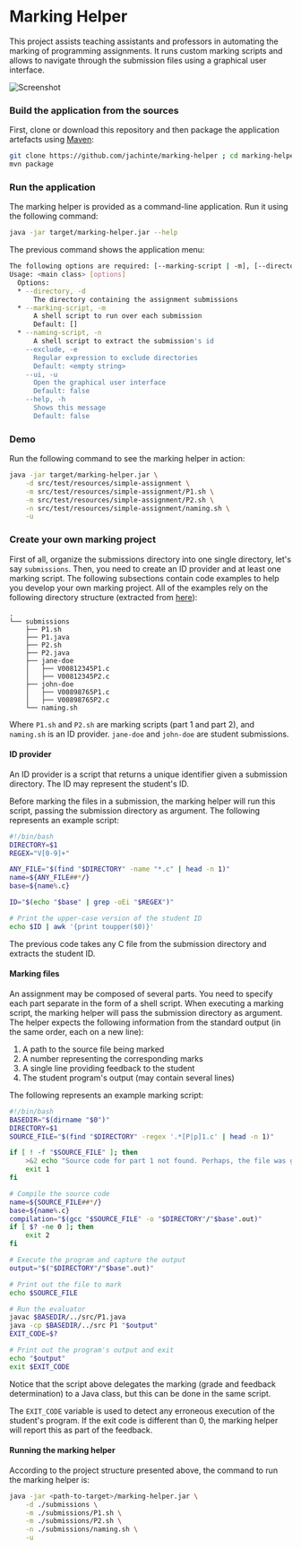 # Marking Helper

This project assists teaching assistants and professors in automating the marking of programming assignments. It runs custom marking scripts and allows to navigate through the submission files using a graphical user interface.

![Screenshot](https://s1.postimg.org/5fz9r0yttr/marking-helper.png)

### Build the application from the sources

First, clone or download this repository and then package the application artefacts using [Maven](https://maven.apache.org/):

```bash
git clone https://github.com/jachinte/marking-helper ; cd marking-helper
mvn package
```

### Run the application

The marking helper is provided as a command-line application. Run it using the following command:

```bash
java -jar target/marking-helper.jar --help
```

The previous command shows the application menu:

```bash
The following options are required: [--marking-script | -m], [--directory | -d], [--naming-script | -n]
Usage: <main class> [options]
  Options:
  * --directory, -d
      The directory containing the assignment submissions
  * --marking-script, -m
      A shell script to run over each submission
      Default: []
  * --naming-script, -n
      A shell script to extract the submission's id
    --exclude, -e
      Regular expression to exclude directories
      Default: <empty string>
    --ui, -u
      Open the graphical user interface
      Default: false
    --help, -h
      Shows this message
      Default: false
```

### Demo

Run the following command to see the marking helper in action:

```bash
java -jar target/marking-helper.jar \
    -d src/test/resources/simple-assignment \
    -m src/test/resources/simple-assignment/P1.sh \
    -m src/test/resources/simple-assignment/P2.sh \
    -n src/test/resources/simple-assignment/naming.sh \
    -u
```

### Create your own marking project

First of all, organize the submissions directory into one single directory, let's say `submissions`. Then, you need to create an ID provider and at least one marking script. The following subsections contain code examples to help you develop your own marking project. All of the examples rely on the following directory structure (extracted from [here](src/test/resources/simple-assignment)):

```
.
└── submissions
    ├── P1.sh
    ├── P1.java
    ├── P2.sh
    ├── P2.java
    ├── jane-doe
    │   ├── V00812345P1.c
    │   ├── V00812345P2.c
    ├── john-doe
    │   ├── V00898765P1.c
    │   ├── V00898765P2.c
    └── naming.sh
```

Where `P1.sh` and `P2.sh` are marking scripts (part 1 and part 2), and `naming.sh` is an ID provider. `jane-doe` and `john-doe` are student submissions.

#### ID provider

An ID provider is a script that returns a unique identifier given a submission directory. The ID may represent the student's ID.

Before marking the files in a submission, the marking helper will run this script, passing the submission directory as argument. The following represents an example script:

```bash
#!/bin/bash
DIRECTORY=$1
REGEX="V[0-9]+"

ANY_FILE="$(find "$DIRECTORY" -name "*.c" | head -n 1)"
name=${ANY_FILE##*/}
base=${name%.c}

ID="$(echo "$base" | grep -oEi "$REGEX")"

# Print the upper-case version of the student ID
echo $ID | awk '{print toupper($0)}'
```

The previous code takes any C file from the submission directory and extracts the student ID.

#### Marking files

An assignment may be composed of several parts. You need to specify each part separate in the form of a shell script. When executing a marking script, the marking helper will pass the submission directory as argument. The helper expects the following information from the standard output (in the same order, each on a new line):

1. A path to the source file being marked
2. A number representing the corresponding marks
3. A single line providing feedback to the student
4. The student program's output (may contain several lines)

The following represents an example marking script:

```bash
#!/bin/bash
BASEDIR="$(dirname "$0")"
DIRECTORY=$1
SOURCE_FILE="$(find "$DIRECTORY" -regex '.*[P|p]1.c' | head -n 1)"

if [ ! -f "$SOURCE_FILE" ]; then
    >&2 echo "Source code for part 1 not found. Perhaps, the file was given a different name than expected."
    exit 1
fi

# Compile the source code
name=${SOURCE_FILE##*/}
base=${name%.c}
compilation="$(gcc "$SOURCE_FILE" -o "$DIRECTORY"/"$base".out)"
if [ $? -ne 0 ]; then
    exit 2
fi

# Execute the program and capture the output
output="$("$DIRECTORY"/"$base".out)"

# Print out the file to mark
echo $SOURCE_FILE

# Run the evaluator
javac $BASEDIR/../src/P1.java
java -cp $BASEDIR/../src P1 "$output"
EXIT_CODE=$?

# Print out the program's output and exit
echo "$output"
exit $EXIT_CODE
```

Notice that the script above delegates the marking (grade and feedback determination) to a Java class, but this can be done in the same script.

The `EXIT_CODE` variable is used to detect any erroneous execution of the student's program. If the exit code is different than 0, the marking helper will report this as part of the feedback.

#### Running the marking helper

According to the project structure presented above, the command to run the marking helper is:

```bash
java -jar <path-to-target>/marking-helper.jar \
    -d ./submissions \
    -m ./submissions/P1.sh \
    -m ./submissions/P2.sh \
    -n ./submissions/naming.sh \
    -u
```
